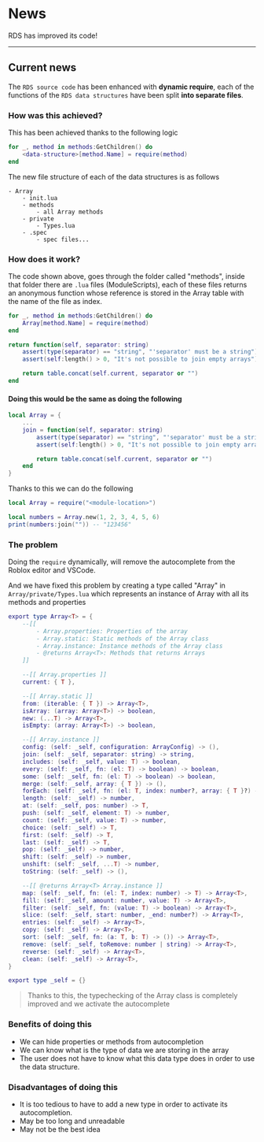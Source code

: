 # News

RDS has improved its code!

---

## Current news

The `RDS source code` has been enhanced with **dynamic require**, each of the functions of the `RDS data structures` have been split **into separate files**.

### How was this achieved?

This has been achieved thanks to the following logic

```lua linenums="1"
for _, method in methods:GetChildren() do
	<data-structure>[method.Name] = require(method)
end
```

The new file structure of each of the data structures is as follows

```
- Array
    - init.lua
    - methods
        - all Array methods
    - private
        - Types.lua
    - .spec
        - spec files...
```

### How does it work?

The code shown above, goes through the folder called "methods", inside that folder there are `.lua` files (ModuleScripts), each of these files returns an anonymous function whose reference is stored in the Array table with the name of the file as index.

```lua linenums="1" title="init.lua"
for _, method in methods:GetChildren() do
    Array[method.Name] = require(method)
end
```

```lua linenums="1"  title="join.lua"
return function(self, separator: string)
	assert(type(separator) == "string", "'separator' must be a string")
	assert(self:length() > 0, "It's not possible to join empty arrays")

	return table.concat(self.current, separator or "")
end
```

#### Doing this would be the same as doing the following

```lua linenums="1"
local Array = {
    ...
    join = function(self, separator: string)
        assert(type(separator) == "string", "'separator' must be a string")
        assert(self:length() > 0, "It's not possible to join empty arrays")

        return table.concat(self.current, separator or "")
    end
}
```

Thanks to this we can do the following

```lua
local Array = require("<module-location>")

local numbers = Array.new(1, 2, 3, 4, 5, 6)
print(numbers:join("")) -- "123456"
```

### The problem

Doing the `require` dynamically, will remove the autocomplete from the Roblox editor and VSCode.

And we have fixed this problem by creating a type called "Array" in `Array/private/Types.lua` which represents an instance of Array with all its methods and properties

```lua linenums="1" title="Types.lua"
export type Array<T> = {
	--[[
		- Array.properties: Properties of the array
		- Array.static: Static methods of the Array class
		- Array.instance: Instance methods of the Array class
		- @returns Array<T>: Methods that returns Arrays
	]]

	--[[ Array.properties ]]
	current: { T },

	--[[ Array.static ]]
	from: (iterable: { T }) -> Array<T>,
	isArray: (array: Array<T>) -> boolean,
	new: (...T) -> Array<T>,
	isEmpty: (array: Array<T>) -> boolean,

	--[[ Array.instance ]]
	config: (self: _self, configuration: ArrayConfig) -> (),
	join: (self: _self, separator: string) -> string,
	includes: (self: _self, value: T) -> boolean,
	every: (self: _self, fn: (el: T) -> boolean) -> boolean,
	some: (self: _self, fn: (el: T) -> boolean) -> boolean,
	merge: (self: _self, array: { T }) -> (),
	forEach: (self: _self, fn: (el: T, index: number?, array: { T }?) -> ()) -> (),
	length: (self: _self) -> number,
	at: (self: _self, pos: number) -> T,
	push: (self: _self, element: T) -> number,
	count: (self: _self, value: T) -> number,
	choice: (self: _self) -> T,
	first: (self: _self) -> T,
	last: (self: _self) -> T,
	pop: (self: _self) -> number,
	shift: (self: _self) -> number,
	unshift: (self: _self, ...T) -> number,
	toString: (self: _self) -> (),

	--[[ @returns Array<T> Array.instance ]]
	map: (self: _self, fn: (el: T, index: number) -> T) -> Array<T>,
	fill: (self: _self, amount: number, value: T) -> Array<T>,
	filter: (self: _self, fn: (value: T) -> boolean) -> Array<T>,
	slice: (self: _self, start: number, _end: number?) -> Array<T>,
	entries: (self: _self) -> Array<T>,
	copy: (self: _self) -> Array<T>,
	sort: (self: _self, fn: (a: T, b: T) -> ()) -> Array<T>,
	remove: (self: _self, toRemove: number | string) -> Array<T>,
	reverse: (self: _self) -> Array<T>,
	clean: (self: _self) -> Array<T>,
}

export type _self = {}
```

> Thanks to this, the typechecking of the Array class is completely improved and we activate the autocomplete

### Benefits of doing this

- We can hide properties or methods from autocompletion
- We can know what is the type of data we are storing in the array
- The user does not have to know what this data type does in order to use the data structure.

### Disadvantages of doing this

- It is too tedious to have to add a new type in order to activate its autocompletion.
- May be too long and unreadable
- May not be the best idea
